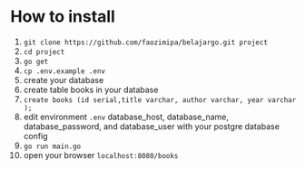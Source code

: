 # How to install

1. `git clone https://github.com/faozimipa/belajargo.git project`
2. `cd project`
3. `go get`
4. `cp .env.example .env`
5. create your database
6. create table books in your database
7. `create books (id serial,title varchar, author varchar, year varchar );`
8. edit environment `.env`  database_host, database_name, database_password, and database_user with your postgre database config
9. `go run main.go`
10. open your browser `localhost:8080/books`
